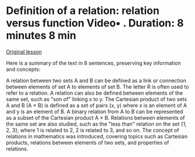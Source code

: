 # Definition of a relation: relation versus function Video• . Duration: 8 minutes 8 min

[Original lesson](https://www.coursera.org/learn/uol-discrete-mathematics/lecture/BBp3i/definition-of-a-relation-relation-versus-function)

Here is a summary of the text in 8 sentences, preserving key information and concepts:

A relation between two sets A and B can be defined as a link or connection between elements of set A to elements of set B. The letter R is often used to refer to a relation. A relation can also be defined between elements of the same set, such as "son of" linking x to y. The Cartesian product of two sets A and B (A × B) is defined as a set of pairs (x, y) where x is an element of A and y is an element of B. A binary relation from A to B can be represented as a subset of the Cartesian product A × B. Relations between elements of the same set are also studied, such as the "less than" relation on the set {1, 2, 3}, where 1 is related to 2, 2 is related to 3, and so on. The concept of relations in mathematics was introduced, covering topics such as Cartesian products, relations between elements of two sets, and properties of relations.


